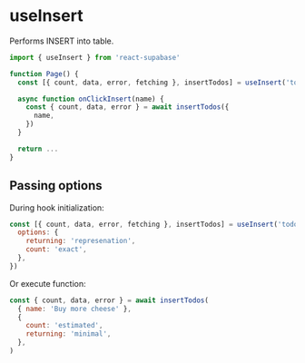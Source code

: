 # useInsert

Performs INSERT into table.

```js highlight=4
import { useInsert } from 'react-supabase'

function Page() {
  const [{ count, data, error, fetching }, insertTodos] = useInsert('todos')

  async function onClickInsert(name) {
    const { count, data, error } = await insertTodos({
      name,
    })
  }

  return ...
}
```

## Passing options

During hook initialization:

```js
const [{ count, data, error, fetching }, insertTodos] = useInsert('todos', {
  options: {
    returning: 'represenation',
    count: 'exact',
  },
})
```

Or execute function:

```js
const { count, data, error } = await insertTodos(
  { name: 'Buy more cheese' },
  {
    count: 'estimated',
    returning: 'minimal',
  },
)
```
